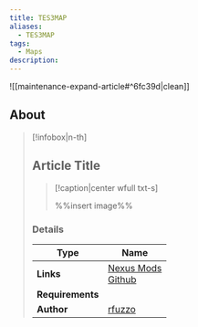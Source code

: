 ```yaml
---
title: TES3MAP
aliases:
  - TES3MAP
tags:
  - Maps
description:
---
```


![[maintenance-expand-article#^6fc39d|clean]]

## About

> [!infobox|n-th]
> 
> ## Article Title
> 
> > [!caption|center wfull txt-s]
> > 
> > %%insert image%%
> > 
> 
> ### Details
> 
> | Type | Name |
> | --- | --- |
> | **Links** | [Nexus Mods](https://www.nexusmods.com/morrowind/mods/54791)<br>[Github](https://github.com/rfuzzo/tes3map) |
> | **Requirements** |  |
> | **Author** | [rfuzzo](https://next.nexusmods.com/profile/rfuzzo/mods) |